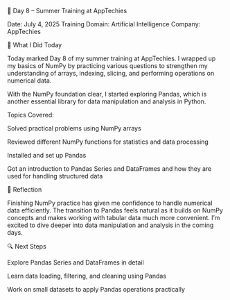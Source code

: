 📅 Day 8 – Summer Training at AppTechies

Date: July 4, 2025
Training Domain: Artificial Intelligence
Company: AppTechies

🧠 What I Did Today

Today marked Day 8 of my summer training at AppTechies. I wrapped up my basics of NumPy by practicing various questions to strengthen my understanding of arrays, indexing, slicing, and performing operations on numerical data.

With the NumPy foundation clear, I started exploring Pandas, which is another essential library for data manipulation and analysis in Python.

Topics Covered:

Solved practical problems using NumPy arrays

Reviewed different NumPy functions for statistics and data processing

Installed and set up Pandas

Got an introduction to Pandas Series and DataFrames and how they are used for handling structured data


📝 Reflection

Finishing NumPy practice has given me confidence to handle numerical data efficiently. The transition to Pandas feels natural as it builds on NumPy concepts and makes working with tabular data much more convenient. I’m excited to dive deeper into data manipulation and analysis in the coming days.

🔍 Next Steps

Explore Pandas Series and DataFrames in detail

Learn data loading, filtering, and cleaning using Pandas

Work on small datasets to apply Pandas operations practically

